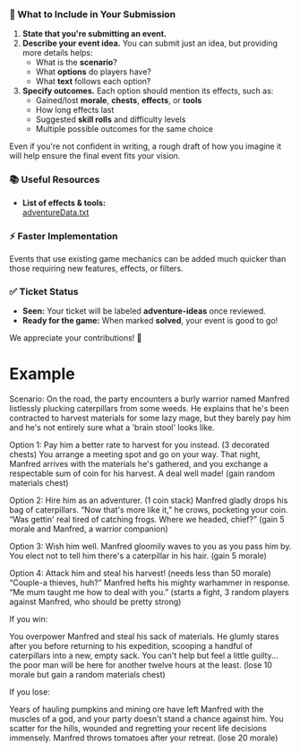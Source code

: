 
### 📝 What to Include in Your Submission  
1. **State that you're submitting an event.**  
2. **Describe your event idea.** You can submit just an idea, but providing more details helps:  
   - What is the **scenario**?  
   - What **options** do players have?  
   - What **text** follows each option?  
3. **Specify outcomes.** Each option should mention its effects, such as:  
   - Gained/lost **morale**, **chests**, **effects**, or **tools**  
   - How long effects last  
   - Suggested **skill rolls** and difficulty levels  
   - Multiple possible outcomes for the same choice  

Even if you're not confident in writing, a rough draft of how you imagine it will help ensure the final event fits your vision.  

### 📚 Useful Resources  
- **List of effects & tools:**  
  [adventureData.txt](https://github.com/EmbervaleTV/embervale-public-translations/blob/main/base-en/adventureData.txt)  

### ⚡ Faster Implementation  
Events that use existing game mechanics can be added much quicker than those requiring new features, effects, or filters.  

### ✅ Ticket Status  
- **Seen:** Your ticket will be labeled **adventure-ideas** once reviewed.  
- **Ready for the game:** When marked **solved**, your event is good to go!  

We appreciate your contributions! 🚀  



# Example

Scenario: On the road, the party encounters a burly warrior named Manfred listlessly plucking caterpillars from some weeds. He explains that he's been contracted to harvest materials for some lazy mage, but they barely pay him and he's not entirely sure what a 'brain stool' looks like.

Option 1: 
Pay him a better rate to harvest for you instead. (3 decorated chests)
You arrange a meeting spot and go on your way. That night, Manfred arrives with the materials he's gathered, and you exchange a respectable sum of coin for his harvest. A deal well made!
(gain random materials chest)

Option 2:
Hire him as an adventurer. (1 coin stack)
Manfred gladly drops his bag of caterpillars. “Now that's more like it,” he crows, pocketing your coin. “Was gettin' real tired of catching frogs. Where we headed, chief?”
(gain 5 morale and Manfred, a warrior companion)

Option 3: 
Wish him well.
Manfred gloomily waves to you as you pass him by. You elect not to tell him there's a caterpillar in his hair.
(gain 5 morale)

Option 4: 
Attack him and steal his harvest! (needs less than 50 morale)
“Couple-a thieves, huh?” Manfred hefts his mighty warhammer in response. “Me mum taught me how to deal with you.”
(starts a fight, 3 random players against Manfred, who should be pretty strong)

If you win:

You overpower Manfred and steal his sack of materials. He glumly stares after you before returning to his expedition, scooping a handful of caterpillars into a new, empty sack. You can't help but feel a little guilty... the poor man will be here for another twelve hours at the least.
(lose 10 morale but gain a random materials chest)

If you lose:

Years of hauling pumpkins and mining ore have left Manfred with the muscles of a god, and your party doesn't stand a chance against him. You scatter for the hills, wounded and regretting your recent life decisions immensely. Manfred throws tomatoes after your retreat.
(lose 20 morale)